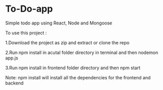 # To-Do-app
Simple todo app using React, Node and Mongoose

To use this project : 

1.Download the project as zip and extract or clone the repo

2.Run npm install in acutal folder directory in terminal and then nodemon app.js

3.Run npm install in frontend folder directory and then npm start


Note: npm install will install all the dependencies for the frontend and backend
